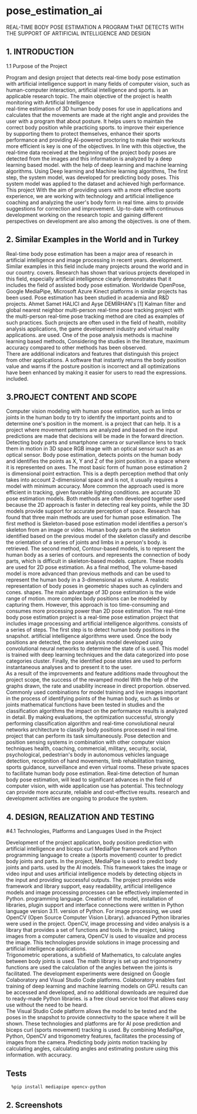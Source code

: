 # pose_estimation_ai
REAL-TIME BODY POSE ESTIMATION   A PROGRAM THAT DETECTS WITH THE SUPPORT OF ARTIFICIAL INTELLIGENCE AND  DESIGN
## 1. INTRODUCTION  

1.1 Purpose of the Project   

Program and design project that detects real-time body pose estimation with artificial intelligence support 
in many fields of computer vision, such as human-computer interaction, artificial intelligence and sports. 
is an applicable research topic. The main objective of the project is health monitoring with Artificial Intelligence  
real-time estimation of 3D human body poses for use in applications 
and calculates that the movements are made at the right angle and provides the user with a program that 
about posture. It helps users to maintain the correct body position while practicing sports. 
to improve their experience by supporting them to protect themselves, enhance their sports performance and 
providing AI-powered proctoring to make their workouts more efficient is key 
is one of the objectives. In line with this objective, the real-time data received at the beginning of the project 
body poses are detected from the images and this information is analyzed by a deep learning based model. 
with the help of deep learning and machine learning algorithms. Using Deep learning and Machine learning algorithms, 
The first step, the system model, was developed for predicting body poses. This 
system model was applied to the dataset and achieved high performance. This project 
With the aim of providing users with a more effective sports experience, we are working with technology and artificial intelligence 
coaching and analyzing the user's body form in real time. 
aims to provide suggestions for correction and improvement. Up-to-date with continuous development 
working on the research topic and gaining different perspectives on development are also among the objectives. 
is one of them. 
## 2. Similar Examples in the World and in Turkey  

Real-time body pose estimation has been a major area of research in artificial intelligence and image processing in recent years. 
development. Similar examples in this field include many projects around the world and in our country. 
covers. Research has shown that various projects developed in this field, especially artificial intelligence 
clearly demonstrates that it includes the field of assisted body pose estimation. Worldwide 
OpenPose, Google MediaPipe, Microsoft Azure Kinect platforms in similar projects 
has been used. Pose estimation has been studied in academia and R&D projects. 
Ahmet Samet HALICI and Ayşe DEMİRHAN's [1] Kalman filter and global nearest neighbor 
multi-person real-time pose tracking project with the multi-person real-time pose tracking method 
are cited as examples of such practices. Such projects are often used in the field of health, mobility 
analysis applications, the game development industry and virtual reality applications. 
are used. One of the pose analysis methods is machine learning based methods, 
Considering the studies in the literature, maximum accuracy compared to other methods 
has been observed.  
There are additional indicators and features that distinguish this project from other applications. 
A software that instantly returns the body position value and warns if the posture position is incorrect 
and all optimizations have been enhanced by making it easier for users to read the expressions. 
included.
  
## 3.PROJECT CONTENT AND SCOPE 

Computer vision modeling with human pose estimation, such as limbs or joints in the human body 
to try to identify the important points and to determine one's position in the moment. 
is a project that can help. It is a project where movement patterns are analyzed and based on the input 
predictions are made that decisions will be made in the forward direction. Detecting body parts and 
smartphone camera or surveillance lens to track them in motion in 3D space 
RGB image with an optical sensor such as an optical sensor. Body pose estimation, 
detects points on the human body and identifies the points as X, Y and Z of the joint position. 
in a space where it is represented on axes. The most basic form of human pose estimation 2 
is dimensional point extraction. This is a depth perception method that only takes into account 2-dimensional space and 
is not, it usually requires a model with minimum accuracy. More common 
the approach used is more efficient in tracking, given favorable lighting conditions. 
are accurate 3D pose estimation models. Both methods are often developed together 
used because the 2D approach is faster in detecting real key points, while the 3D 
models provide support for accurate perception of space. 
Research has found that three main methods are used for human pose estimation. The first method is 
Skeleton-based pose estimation model identifies a person's skeleton from an image or video. Human 
body parts on the skeleton identified based on the previous model of the skeleton 
classify and describe the orientation of a series of joints and limbs in a person's body. 
is retrieved. The second method, Contour-based models, is to represent the human body as a series of contours. 
and represents the connection of body parts, which is difficult in skeleton-based models. 
capture. These models are used for 2D pose estimation. As a final method, 
The volume-based model is more advanced than previous methods and can be used to represent the human body in a 3-dimensional 
as volume. A realistic representation of body poses in geometric shapes such as cylinders and cones. 
shapes. The main advantage of 3D pose estimation is the wide range of motion. 
more complex body positions can be modeled by capturing them. However, this approach is too 
time-consuming and consumes more processing power than 2D pose estimation. 
The real-time body pose estimation project is a real-time pose estimation project that includes image processing and artificial intelligence algorithms. 
consists of a series of steps. The first step is to detect human body positions in the snapshot. 
artificial intelligence algorithms were used. Once the body positions are detected, the pose 
analysis model developed using convolutional neural networks to determine the state of 
is used. This model is trained with deep learning techniques and the data categorized into pose categories 
cluster. Finally, the identified pose states are used to perform instantaneous analyses and 
to present it to the user.   
As a result of the improvements and feature additions made throughout the project scope, the success of the revamped model 
With the help of the graphs drawn, the rate and usability increase in direct proportion. 
observed. Commonly used combinations for model training and live images 
important in the process of identifying points of the human body, such as limbs or joints 
mathematical functions have been tested in studies and the classification algorithms 
the impact on the performance results is analyzed in detail. By making evaluations, the optimization 
successful, strongly performing classification algorithm and real-time convolutional neural 
networks architecture to classify body positions processed in real time. 
project that can perform its task simultaneously. 
Pose detection and position sensing systems in combination with other computer vision techniques 
health, coaching, commercial, military, security, social, psychological, pedestrian's body in autonomous vehicles 
language detection, recognition of hand movements, limb rehabilitation training, sports guidance, 
surveillance and even virtual rooms. These private spaces 
to facilitate human body pose estimation. Real-time detection of human body pose estimation, 
will lead to significant advances in the field of computer vision, with wide application use 
has potential. This technology can provide more accurate, reliable and cost-effective results. 
research and development activities are ongoing to produce the system. 
## 4. DESIGN, REALIZATION AND TESTING 

#4.1 Technologies, Platforms and Languages Used in the Project  

Development of the project application, body position prediction with artificial intelligence and biceps curl 
MediaPipe framework and Python programming language to create a (sports movement) counter 
to predict body joints and parts. In the project, MediaPipe is used to predict body joints and parts. 
used by the AI models. This framework takes the image or video input and uses artificial intelligence models 
by detecting objects in the input and providing successful outputs. 
The project provides wide framework and library support, easy readability, artificial intelligence 
models and image processing processes can be effectively implemented in Python. 
programming language. Creation of the model, installation of libraries, plugin 
support and interface connections were written in Python language version 3.11. 
version of Python. 
For image processing, we used OpenCV (Open Source Computer Vision Library). 
advanced Python libraries were used in the project. OpenCV, image processing and video analysis 
is a library that provides a set of functions and tools. In the project, taking images from a computer camera, 
OpenCV is used to visualize and process the image. This 
technologies provide solutions in image processing and artificial intelligence applications.  
Trigonometric operations, a subfield of Mathematics, to calculate angles between body joints 
is used. The math library is set up and trigonometry functions are used 
the calculation of the angles between the joints is facilitated. The development experiments were designed on Google Colaboratory and Visual Studio Code platforms. 
Colaboratory enables fast training of deep learning and machine learning models on GPU. 
results can be accessed and developed, and no additional downloads are required due to ready-made Python libraries. 
is a free cloud service tool that allows easy use without the need to be heard.  
The Visual Studio Code platform allows the model to be tested and the poses in the snapshot 
to provide connectivity to the space where it will be shown. These technologies and platforms are 
for AI pose prediction and biceps curl (sports movement) tracking 
is used. By combining MediaPipe, Python, OpenCV and trigonometry features, 
facilitates the processing of images from the camera. Predicting body joints 
motion tracking by calculating angles, calculating angles and estimating posture using this information. 
with accuracy.
## Tests

```bash
  %pip install mediapipe opencv-python 
```

  
## 2. Screenshots
